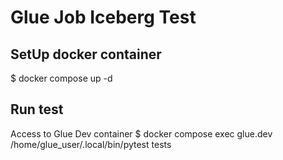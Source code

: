 # Glue Job Iceberg Test
## SetUp docker container
$ docker compose up -d

## Run test
Access to Glue Dev container
$ docker compose exec glue.dev /home/glue_user/.local/bin/pytest tests
